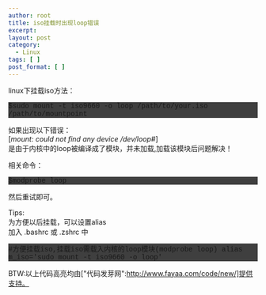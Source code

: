 ```yaml
---
author: root
title: iso挂载时出现loop错误
excerpt:
layout: post
category:
  - Linux
tags: [ ]
post_format: [ ]
---
```

linux下挂载iso方法：

<DIV style="FONT-FAMILY: '[object]','Lucida Console','Courier New','monospace'; BACKGROUND-COLOR: #3f3f3f" jQuery1223092686269="2"><SPAN class=lineno style="COLOR: #7f9f7f"></SPAN>$sudo mount -t iso9660 -o loop /path/to/your.iso /path/to/mountpoint  
</DIV>

如果出现以下错误：  
[*mount: could not find any device /dev/loop#*]  
是由于内核中的loop被编译成了模块，并未加载,加载该模块后问题解决！

相关命令：

<DIV style="FONT-FAMILY: '[object]','Lucida Console','Courier New','monospace'; BACKGROUND-COLOR: #3f3f3f" jQuery1223092686269="2"><SPAN class=lineno style="COLOR: #7f9f7f"></SPAN>$modprobe loop  
</DIV>

然后重试即可。

Tips:  
为方便以后挂载，可以设置alias  
加入 .bashrc 或 .zshrc 中

<DIV class=source style="FONT-FAMILY: '[object]','Lucida Console','Courier New','monospace'; BACKGROUND-COLOR: #3f3f3f" jQuery1223212899829="2"><SPAN class=lineno style="COLOR: #7f9f7f"></SPAN>#方便挂载iso,挂载iso需载入内核的loop模块(modprobe loop)  
<SPAN class=lineno style="COLOR: #7f9f7f"></SPAN>alias m_iso='sudo mount -t iso9660 -o loop'  
</DIV>

BTW:以上代码高亮均由["代码发芽网":http://www.fayaa.com/code/new/]提供支持。